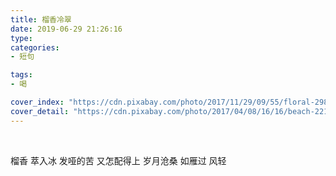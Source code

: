 ```yaml
---
title: 榴香冷翠
date: 2019-06-29 21:26:16
type: 
categories: 
- 短句

tags:
- 喝

cover_index: "https://cdn.pixabay.com/photo/2017/11/29/09/55/floral-2985648_960_720.jpg"
cover_detail: "https://cdn.pixabay.com/photo/2017/04/08/16/16/beach-2213623_960_720.jpg"
---
```


<br />

榴香
萃入冰
发哑的苦
又怎配得上
岁月沧桑
如雁过
风轻